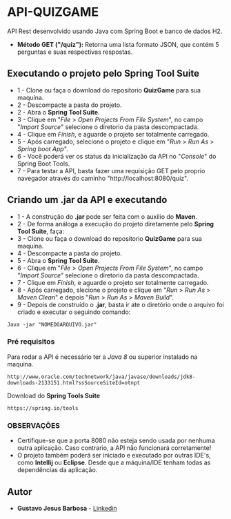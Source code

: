 # API-QUIZGAME
API Rest desenvolvido usando Java com Spring Boot e banco de dados H2. 

* **Método GET ("/quiz"):** Retorna uma lista formato JSON, que contém 5 perguntas e suas respectivas respostas.

## Executando o projeto pelo **Spring Tool Suite**

* 1 - Clone ou faça o download do repositorio **QuizGame** para sua maquína.
* 2 - Descompacte a pasta do projeto.
* 2 - Abra o **Spring Tool Suite**.
* 3 - Clique em "*File* > *Open Projects From File System*", no campo "*Import Source*" selecione o diretorio da pasta descompactada.
* 4 - Clique em *Finish*, e aguarde o projeto ser totalmente carregado.
* 5 - Após carregado, selecione o projeto e clique em "*Run* > *Run As* > *Spring boot App*".
* 6 - Você poderá ver os status da inicialização da API no "*Console*" do Spring Boot Tools.
* 7 - Para testar a API, basta fazer uma requisição GET pelo proprio navegador através do caminho "http://localhost:8080/quiz".

## Criando um **.jar** da API e executando
* 1 - A construção do **.jar** pode ser feita com o auxilio do **Maven**.
* 2 - De forma análoga a execução do projeto diretamente pelo **Spring Tool Suite**, faça:
* 3 - Clone ou faça o download do repositorio **QuizGame** para sua maquína.
* 4 - Descompacte a pasta do projeto.
* 5 - Abra o **Spring Tool Suite**.
* 6 - Clique em "*File* > *Open Projects From File System*", no campo "*Import Source*" selecione o diretorio da pasta descompactada.
* 7 - Clique em *Finish*, e aguarde o projeto ser totalmente carregado.
* 8 - Após carregado, slecione o projeto e clique em "*Run* > *Run As* > *Maven Clean*" e depois "*Run* > *Run As* > *Maven Build*".
* 9 - Depois de construído o **.jar**, basta ir ate o diretório onde o arquivo foi criado e executar o seguindo comando:
```
Java -jar "NOMEDOARQUIVO.jar"
```

### Pré requisitos

Para rodar a API é necessário ter a *Java 8* ou superior instalado na maquina.

```
http://www.oracle.com/technetwork/java/javase/downloads/jdk8-downloads-2133151.html?ssSourceSiteId=otnpt
```

Download do **Spring Tools Suite**

```
https://spring.io/tools
```

### OBSERVAÇÕES

* Certifique-se que a porta 8080 não esteja sendo usada por nenhuma outra aplicação. Caso contrario, a API não funcionará corretamente!
* O projeto também poderá ser iniciado e executado por outras IDE's, como **Intellij** ou **Eclipse**. Desde que a máquina/IDE tenham todas as dependências da aplicação.


## Autor

* **Gustavo Jesus Barbosa** - [Linkedin](https://www.linkedin.com/in/gustavo-barbosa-92257a187/)
